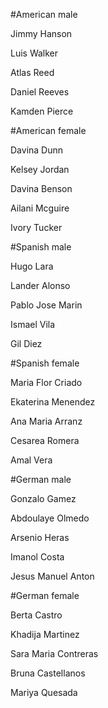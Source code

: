 #American male

Jimmy Hanson

Luis Walker 

Atlas Reed  

Daniel Reeves

Kamden Pierce


#American female

Davina Dunn

Kelsey Jordan

Davina Benson

Ailani Mcguire

Ivory Tucker


#Spanish male

Hugo Lara

Lander Alonso

Pablo Jose Marin

Ismael Vila

Gil Diez


#Spanish female

Maria Flor Criado

Ekaterina Menendez

Ana Maria Arranz

Cesarea Romera

Amal Vera


#German male

Gonzalo Gamez

Abdoulaye Olmedo

Arsenio Heras

Imanol Costa

Jesus Manuel Anton


#German female

Berta Castro

Khadija Martinez

Sara Maria Contreras

Bruna Castellanos

Mariya Quesada

